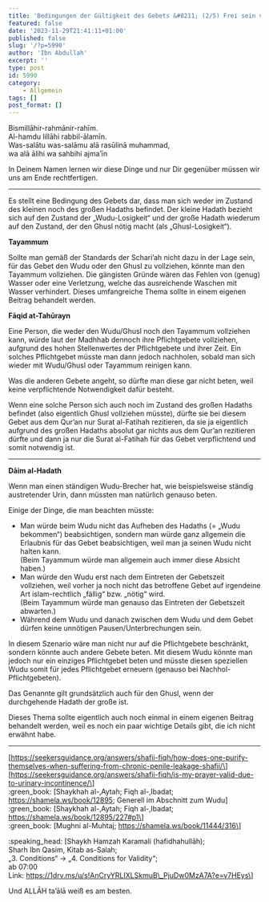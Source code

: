 ```yaml
---
title: 'Bedingungen der Gültigkeit des Gebets &#8211; (2/5) Frei sein vom kleinen und großen Hadath'
featured: false
date: '2023-11-29T21:41:11+01:00'
published: false
slug: '/?p=5990'
author: 'Ibn Abdullah'
excerpt: ''
type: post
id: 5990
category:
    - Allgemein
tags: []
post_format: []
---
```

Bismillāhir-rahmānir-rahīm.  
Al-hamdu lillāhi rabbil-ālamīn.  
Was-salātu was-salāmu alā rasūlinā muhammad,  
wa alā ālihi wa sahbihi ajma’īn

In Deinem Namen lernen wir diese Dinge und nur Dir gegenüber müssen wir uns am Ende rechtfertigen.

- - - - - -

Es stellt eine Bedingung des Gebets dar, dass man sich weder im Zustand des kleinen noch des großen Hadaths befindet. Der kleine Hadath bezieht sich auf den Zustand der „Wudu-Losigkeit“ und der große Hadath wiederum auf den Zustand, der den Ghusl nötig macht (als „Ghusl-Losigkeit“).

**Tayammum**

Sollte man gemäß der Standards der Schari’ah nicht dazu in der Lage sein, für das Gebet den Wudu oder den Ghusl zu vollziehen, könnte man den Tayammum vollziehen. Die gängisten Gründe wären das Fehlen von (genug) Wasser oder eine Verletzung, welche das ausreichende Waschen mit Wasser verhindert. Dieses umfangreiche Thema sollte in einem eigenen Beitrag behandelt werden.

**Fāqid at-Tahūrayn**

Eine Person, die weder den Wudu/Ghusl noch den Tayammum vollziehen kann, würde laut der Madhhab dennoch ihre Pflichtgebete vollziehen, aufgrund des hohen Stellenwertes der Pflichtgebete und ihrer Zeit. Ein solches Pflichtgebet müsste man dann jedoch nachholen, sobald man sich wieder mit Wudu/Ghusl oder Tayammum reinigen kann.

Was die anderen Gebete angeht, so dürfte man diese gar nicht beten, weil keine verpflichtende Notwendigkeit dafür besteht.

Wenn eine solche Person sich auch noch im Zustand des großen Hadaths befindet (also eigentlich Ghusl vollziehen müsste), dürfte sie bei diesem Gebet aus dem Qur’an nur Surat al-Fatihah rezitieren, da sie ja eigentlich aufgrund des großen Hadaths absolut gar nichts aus dem Qur’an rezitieren dürfte und dann ja nur die Surat al-Fatihah für das Gebet verpflichtend und somit notwendig ist.

- - - - - -

**Dāim al-Hadath**

Wenn man einen ständigen Wudu-Brecher hat, wie beispielsweise ständig austretender Urin, dann müssten man natürlich genauso beten.

Einige der Dinge, die man beachten müsste:

- Man würde beim Wudu nicht das Aufheben des Hadaths (= „Wudu bekommen“) beabsichtigen, sondern man würde ganz allgemein die Erlaubnis für das Gebet beabsichtigen, weil man ja seinen Wudu nicht halten kann.  
  (Beim Tayammum würde man allgemein auch immer diese Absicht haben.)
- Man würde den Wudu erst nach dem Eintreten der Gebetszeit vollziehen, weil vorher ja noch nicht das betroffene Gebet auf irgendeine Art islam-rechtlich „fällig“ bzw. „nötig“ wird.  
  (Beim Tayammum würde man genauso das Eintreten der Gebetszeit abwarten.)
- Während dem Wudu und danach zwischen dem Wudu und dem Gebet dürfen keine unnötigen Pausen/Unterbrechungen sein.

In diesem Szenario wäre man nicht nur auf die Pflichtgebete beschränkt, sondern könnte auch andere Gebete beten. Mit diesem Wudu könnte man jedoch nur ein einziges Pflichtgebet beten und müsste diesen speziellen Wudu somit für jedes Pflichtgebet erneuern (genauso bei Nachhol-Pflichtgebeten).

Das Genannte gilt grundsätzlich auch für den Ghusl, wenn der durchgehende Hadath der große ist.

Dieses Thema sollte eigentlich auch noch einmal in einem eigenen Beitrag behandelt werden, weil es noch ein paar wichtige Details gibt, die ich nicht erwähnt habe.

- - - - - -

\[https://seekersguidance.org/answers/shafii-fiqh/how-does-one-purify-themselves-when-suffering-from-chronic-penile-leakage-shafii/\]  
\[https://seekersguidance.org/answers/shafii-fiqh/is-my-prayer-valid-due-to-urinary-incontinence/\]  
:green\_book: \[Shaykhah al-‚Aytah; Fiqh al-‚Ibadat; https://shamela.ws/book/12895; Generell im Abschnitt zum Wudu\]  
:green\_book: \[Shaykhah al-‚Aytah; Fiqh al-‚Ibadat; https://shamela.ws/book/12895/227#p1\]  
:green\_book: \[Mughni al-Muhtaj; https://shamela.ws/book/11444/316\]

:speaking\_head: \[Shaykh Hamzah Karamali (hafidhahullāh);  
Sharh Ibn Qasim, Kitab as-Salah;  
„3. Conditions“ -&gt; „4. Conditions for Validity“;  
ab 07:00  
Link: https://1drv.ms/u/s!AnCryYRLIXLSkmuB\_PjuDw0MzA7A?e=v7HEys\]

Und ALLĀH ta’ālā weiß es am besten.